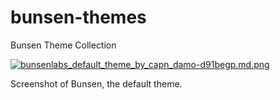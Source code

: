 # bunsen-themes
Bunsen Theme Collection

[![bunsenlabs_default_theme_by_capn_damo-d91begp.md.png](https://cdn.scrot.moe/images/2017/02/27/bunsenlabs_default_theme_by_capn_damo-d91begp.md.png)](https://scrot.moe/image/1JVVl)

Screenshot of Bunsen, the default theme.
